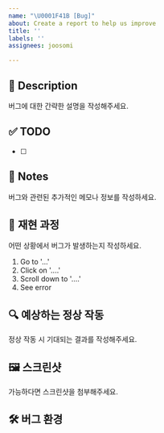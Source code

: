 ```yaml
---
name: "\U0001F41B [Bug]"
about: Create a report to help us improve
title: ''
labels: ''
assignees: joosomi

---
```


## 🚀 Description
버그에 대한 간략한 설명을 작성해주세요.
## ✅ TODO
- [ ]
## 📢 Notes
버그와 관련된 추가적인 메모나 정보를 작성하세요.
## 🔄 재현 과정
어떤 상황에서 버그가 발생하는지 작성하세요.
1. Go to '...'
2. Click on '....'
3. Scroll down to '....'
4. See error
## 🔍 예상하는 정상 작동
정상 작동 시 기대되는 결과를 작성해주세요.
## 🖼️ 스크린샷
가능하다면 스크린샷을 첨부해주세요.
## 🛠️ 버그 환경
